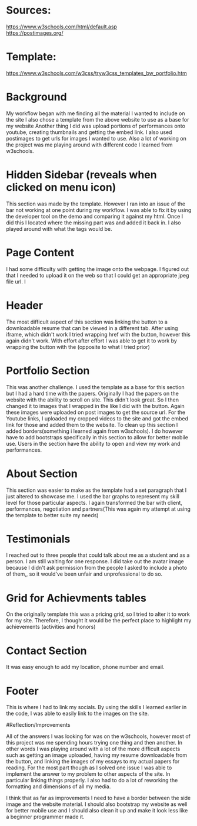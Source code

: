 # Sources:
https://www.w3schools.com/html/default.asp
<br>
https://postimages.org/

# Template:
https://www.w3schools.com/w3css/tryw3css_templates_bw_portfolio.htm

# Background
My workflow began with me finding all the material I wanted to include on the site
I also chose a template from the above website to use as a base for my website
Another thing I did was upload portions of performances onto youtube, creating thumbnails and getting the embed link.
I also used postimages to get urls for images I wanted to use.
Also a lot of working on the project was me playing around with different code I learned from w3schools.

# Hidden Sidebar (reveals when clicked on menu icon)
This section was made by the template. However I ran into an issue of the bar not working at one point during my workflow. I was able to fix it by using the developer tool on the demo and comparing it against my html. Once I did this I located where the missing part was and added it back in. I also played around with what the tags would be.

# Page Content
I had some difficulty with getting the image onto the webpage. I figured out that I needed to upload it on the web so that I could get an appropriate jpeg file url. I  


# Header
The most difficult aspect of this section was linking the button to a downloadable resume that can be viewed in a different tab. After using iframe, which didn't work I tried wrapping <a> href with the button, however this again didn't work. With effort after effort I was able to get it to work by wrapping the button with the <a></a>(opposite to what I tried prior)

# Portfolio Section
This was another challenge. I used the template as a base for this section but I had a hard time with the papers. Originally I had the papers on the website with the ability to scroll on site. This didn't look great. So I then changed it to images that I wrapped in the <a></a> like I did with the button. Again these images were uploaded on post images to get the source url. For the Youtube links, I uploaded my cropped videos to the site and got the embed link for those and added them to the website. To clean up this section I added borders(something i learned again from w3schools). I do however have to add bootstraps specifically in this section to allow for better mobile use. Users in the section have the ability to open and view my work and performances.

# About Section
This section was easier to make as the template had a set paragraph that I just altered to showcase me.
I used the bar graphs to represent my skill level for those particular aspects.
I again transformed the bar with client, performances, negotiation and partners(This was again my attempt at using the template to better suite my needs)
# Testimonials
I reached out to three people that could talk about me as a student and as a person. I am still waiting for one response. I did take out the avatar image because I didn't ask permission from the people I asked to include a photo of them,, so it would've been unfair and unprofessional to do so.

# Grid for Achievments tables
On the originally template this was a pricing grid, so I tried to alter it to work for my site. Therefore, I thought it would be the perfect place to highlight my achievements (activities and honors)


# Contact Section
It was easy enough to add my location, phone number and email.

# Footer
This is where I had to link my socials. By using the skills I learned earlier in the code, I was able to easily link to the images on the site.

#Reflection/Improvements

All of the answers I was looking for was on the w3schools, however most of this project was me spending hours trying one thing and then another. In other words I was playing around with a lot of the more difficult aspects such as getting an image uploaded, having my resume downloadable from the button, and linking the images of my essays to my actual papers for reading. For the most part though as I solved one issue I was able to implement the answer to my problem to other aspects of the site. In particular linking things properly. I also had to do a lot of reworking the formatting and dimensions of all my media.

I think that as far as improvements I need to have a border between the side image and the website material. I should also bootstrap my website as well for better mobile use and I should also clean it up and make it look less like a beginner programmer made it.

